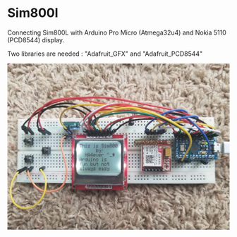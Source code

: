 # Sim800l
Connecting Sim800L with Arduino Pro Micro (Atmega32u4) and Nokia 5110 (PCD8544) display.

Two libraries are needed : "Adafruit_GFX" and "Adafruit_PCD8544"

![alt text](https://github.com/HA4ever37/Sim800l/blob/master/Atmega32u4+PCD8544+Sim800L.jpg?raw=true)
